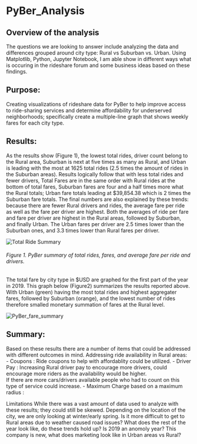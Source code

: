 # PyBer_Analysis

## Overview of the analysis
  The questions we are looking to answer include analyzing the data and differences grouped around city type: Rural vs Suburban vs. Urban. Using Matplotlib, Python, Jupyter Notebook, I am able show in different ways what is occuring in the rideshare forum and some business ideas based on these findings.  
  
## Purpose:
  Creating visualizations of rideshare data for PyBer to help improve access to ride-sharing services and determine affordability for underserved neighborhoods; specifically create a multiple-line graph that shows weekly fares for each city type.

## Results:
  As the results show (Figure 1), the lowest total rides, driver count belong to the Rural area, Suburban is next at five times as many as Rural, and Urban is leading with the most at 1625 total rides (2.5 times the amount of rides in the Suburban areas).  Results logically follow that with less total rides and fewer drivers, Total Fares are in the same order with Rural rides at the bottom of total fares, Suburban fares are four and a half times more what the Rural totals; Urban fare totals leading at $39,854.38 which is 2 times the Suburban fare totals.  The final numbers are also explained by these trends: because there are fewer Rural drivers and rides, the average fare per ride as well as the fare per driver are highest.  Both the averages of ride per fare and fare per driver are highest in the Rural areas, followed by Suburban, and finally Urban.  The Urban fares per driver are 2.5 times lower than the Suburban ones, and 3.3 times lower than Rural fares per driver.

![Total Ride Summary](https://user-images.githubusercontent.com/102183530/167273043-bcd9a490-7059-4620-9c81-63225bebff57.png)

###### Figure 1. PyBer summary of total rides, fares, and average fare per ride and drivers.

  The total fare by city type in $USD are graphed for the first part of the year in 2019.  This graph below (Figure2) summarizes the results reported above.  With Urban (green) having the most total rides and highest aggregater fares, followed by Suburban (orange), and the lowest number of rides therefore smalled monetary summation of fares at the Rural level. 

![PyBer_fare_summary](https://user-images.githubusercontent.com/102183530/167272978-01b22d77-1de1-4da6-bf93-a3a18f74e752.png)


## Summary:

  Based on these results there are a number of items that could be addressed with different outcomes in mind.
    Addressing ride availability in Rural areas:   
     - Coupons : Ride coupons to help with affordablity could be utilized.
     - Driver Pay : Increasing Rural driver pay to encourage more drivers, could encourage more riders as the availability would be higher.  
     If there are more cars/drivers available people who had to count on this type of service could increase.
     - Maximum Charge based on a maximum radius :
      
  Limitations
    While there was a vast amount of data used to analyze with these results; they could still be skewed.  Depending on the location of the city, we are only looking at winter/early spring.  Is it more difficult to get to Rural areas due to weather caused road issues?  What does the rest of the year look like, do these trends hold up?  Is 2019 an anomoly year?  This company is new, what does marketing look like in Urban areas vs Rural?
